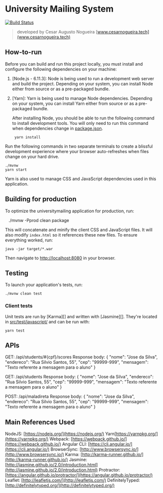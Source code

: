# University Mailing System 

[![Build Status](https://travis-ci.org/CesarNog/university-mailing-system.svg?branch=master)](https://travis-ci.org/CesarNog/university-mailing-system)

> developed by Cesar Augusto Nogueira [www.cesarnogueira.tech](www.cesarnogueira.tech)

## How-to-run

Before you can build and run this project locally, you must install and configure the following dependencies on your machine:

1. [Node.js - 6.11.3]: Node is being used to run a development web server and build the project.
   Depending on your system, you can install Node either from source or as a pre-packaged bundle.
2. [Yarn]: Yarn is being used to manage Node dependencies.
   Depending on your system, you can install Yarn either from source or as a pre-packaged bundle.

	After installing Node, you should be able to run the following command to install development tools.
	You will only need to run this command when dependencies change in [package.json](package.json).

		yarn install

Run the following commands in two separate terminals to create a blissful development experience where your browser auto-refreshes when files change on your hard drive.

    ./mvnw
    yarn start

Yarn is also used to manage CSS and JavaScript dependencies used in this application.


## Building for production

To optimize the universitymailing application for production, run:

    ./mvnw -Pprod clean package

This will concatenate and minify the client CSS and JavaScript files. It will also modify `index.html` so it references these new files.
To ensure everything worked, run:

    java -jar target/*.war

Then navigate to [http://localhost:8080](http://localhost:8080) in your browser.


## Testing

To launch your application's tests, run:

    ./mvnw clean test

### Client tests

Unit tests are run by [Karma][] and written with [Jasmine][]. They're located in [src/test/javascript/](src/test/javascript/) and can be run with:

    yarn test

## APIs

GET​: /api/students/#{cpf}/scores
Response body: 
{
"nome": "Jose da Silva",
"endereco": "Rua Silvio Santos, 55",
"cep": "99999-999",
"mensagem": "Texto referente a mensagem para o aluno"
}

GET​: /api/students
Response body: 
{
"nome": "Jose da Silva",
"endereco": "Rua Silvio Santos, 55",
"cep": "99999-999",
"mensagem": "Texto referente a mensagem para o aluno"
}

POST​: /api/maladireta
Response body: 
{
"nome": "Jose da Silva",
"endereco": "Rua Silvio Santos, 55",
"cep": "99999-999",
"mensagem": "Texto referente a mensagem para o aluno"
}

## Main References Used

   NodeJS: [https://nodejs.org/](https://nodejs.org/)
   Yarn[https://yarnpkg.org/](https://yarnpkg.org/)
   Webpack: [https://webpack.github.io/](https://webpack.github.io/)
   Angular CLI: [https://cli.angular.io/](https://cli.angular.io/)
   BrowserSync: [http://www.browsersync.io/](http://www.browsersync.io/)
   Karma: [http://karma-runner.github.io/](http://karma-runner.github.io/)
   Jasmine: [http://jasmine.github.io/2.0/introduction.html](http://jasmine.github.io/2.0/introduction.html)
   Protractor: [https://angular.github.io/protractor/](https://angular.github.io/protractor/)
   Leaflet: [http://leafletjs.com/](http://leafletjs.com/)
   DefinitelyTyped: [http://definitelytyped.org/](http://definitelytyped.org/)
